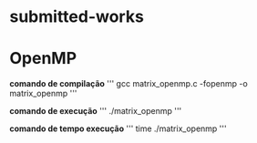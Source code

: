 # submitted-works

# OpenMP

**comando de compilação**
'''
gcc matrix_openmp.c -fopenmp -o matrix_openmp
'''

**comando de execução**
'''
./matrix_openmp
'''

**comando de tempo execução**
'''
time ./matrix_openmp
'''
